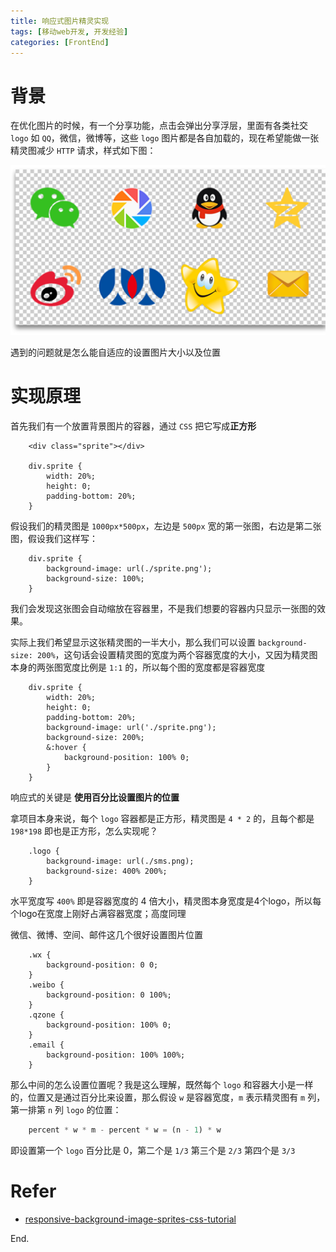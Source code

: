 ```yaml
---
title: 响应式图片精灵实现
tags: [移动web开发, 开发经验]
categories: [FrontEnd]
---
```


# 背景

在优化图片的时候，有一个分享功能，点击会弹出分享浮层，里面有各类社交 `logo` 如 `QQ`，微信，微博等，这些 `logo` 图片都是各自加载的，现在希望能做一张精灵图减少 `HTTP` 请求，样式如下图：

![Alt text](/assets/img/sms.png)

遇到的问题就是怎么能自适应的设置图片大小以及位置

<!-- more -->

# 实现原理

首先我们有一个放置背景图片的容器，通过 `CSS` 把它写成**正方形**
```
    <div class="sprite"></div>

    div.sprite {
        width: 20%;
        height: 0;
        padding-bottom: 20%;
    }
```
假设我们的精灵图是 `1000px*500px`，左边是 `500px` 宽的第一张图，右边是第二张图，假设我们这样写：
```less
    div.sprite {
        background-image: url(./sprite.png');
        background-size: 100%;
    }
```
我们会发现这张图会自动缩放在容器里，不是我们想要的容器内只显示一张图的效果。

实际上我们希望显示这张精灵图的一半大小，那么我们可以设置 `background-size: 200%`，这句话会设置精灵图的宽度为两个容器宽度的大小，又因为精灵图本身的两张图宽度比例是 `1:1` 的，所以每个图的宽度都是容器宽度
```less
    div.sprite {
        width: 20%;
        height: 0;
        padding-bottom: 20%;
        background-image: url('./sprite.png');
        background-size: 200%;
        &:hover {
            background-position: 100% 0;
        }
    }
```
响应式的关键是 **使用百分比设置图片的位置**

拿项目本身来说，每个 `logo` 容器都是正方形，精灵图是 `4 * 2` 的，且每个都是 `198*198` 即也是正方形，怎么实现呢？
```less
    .logo {
        background-image: url(./sms.png);
        background-size: 400% 200%;
    }
```
水平宽度写 `400%` 即是容器宽度的 4 倍大小，精灵图本身宽度是4个logo，所以每个logo在宽度上刚好占满容器宽度；高度同理

微信、微博、空间、邮件这几个很好设置图片位置
```less
    .wx {
        background-position: 0 0;
    }
    .weibo {
        background-position: 0 100%;
    }
    .qzone {
        background-position: 100% 0;
    }
    .email {
        background-position: 100% 100%;
    }
```
那么中间的怎么设置位置呢？我是这么理解，既然每个 `logo` 和容器大小是一样的，位置又是通过百分比来设置，那么假设 `w` 是容器宽度，`m` 表示精灵图有 `m` 列，第一排第  `n` 列 `logo` 的位置：
```js
    percent * w * m - percent * w = (n - 1) * w
```
即设置第一个 `logo` 百分比是 0，第二个是  `1/3` 第三个是 `2/3` 第四个是  `3/3`

# Refer

- [responsive-background-image-sprites-css-tutorial](http://brianjohnsondesign.com/responsive-background-image-sprites-css-tutorial/)

End.
